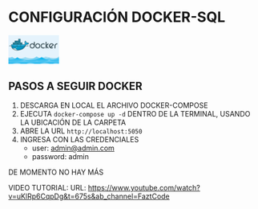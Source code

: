 # CONFIGURACIÓN DOCKER-SQL

<img src="image.png" alt="Alt text" width="20%">



## PASOS A SEGUIR DOCKER
 1. DESCARGA EN LOCAL EL ARCHIVO DOCKER-COMPOSE
 2. EJECUTA `docker-compose up -d` DENTRO DE LA TERMINAL, USANDO LA UBICACIÓN DE LA CARPETA
 3. ABRE LA URL `http://localhost:5050`
 4. INGRESA CON LAS CREDENCIALES
    - user: admin@admin.com
    - password: admin

DE MOMENTO NO HAY MÁS

VIDEO TUTORIAL:
URL: https://www.youtube.com/watch?v=uKlRp6CqpDg&t=675s&ab_channel=FaztCode
